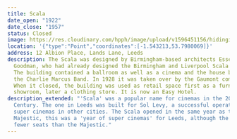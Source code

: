 ```yaml
---
title: Scala
date_open: "1922"
date_close: "1957"
status: Closed
image: https://res.cloudinary.com/hpph/image/upload/v1596451156/hidinginplainsight/scala.svg
location: '{"type":"Point","coordinates":[-1.543213,53.7980069]}'
address: 12 Albion Place, Lands Lane, Leeds
description: The Scala was designed by Birmingham-based architects Essex and
  Goodman, who had already designed the Birmingham and Liverpool Scala cinemas.
  The building contained a ballroom as well as a cinema and the house band was
  the Charlie Marcus Band. In 1928 it was taken over by the Gaumont company.
  When it closed, the building was used as retail space first as a furniture
  showroom, later a clothing store. It is now an Easy Hotel.
description_extended: "'Scala' was a popular name for cinemas in the 20th
  Century. The one in Leeds was built for Sol Levy, a successful operator of
  super cinemas in other cities. The Scala opened in the same year as the
  Majestic, this was a 'year of super cinemas' for Leeds, although the Scala had
  fewer seats than the Majestic."
---
```

